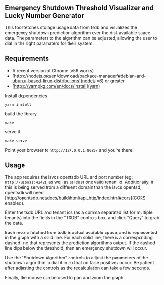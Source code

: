 Emergency Shutdown Threshold Visualizer and Lucky Number Generator
-------------------
This tool fetches storage usage data from tsdb and visualizes the emergency shutdown prediction algorithm over the disk available space data. The parameters to the algorithm can be adjusted, allowing the user to dial in the right paramaters for their system.

Requirements
------------------
* A recent version of Chrome (v56 works)
* [https://nodejs.org/en/download/package-manager/#debian-and-ubuntu-based-linux-distributions](nodejs v6) or greater
* [https://yarnpkg.com/en/docs/install](yarn)

Install dependencies

    yarn install

build the library

    make

serve it

    make serve

Point your browser to `http://127.0.0.1:8080/` and you're there!

Usage
-----------------
The app requires the isvcs opentsdb URL and port number (eg: `http://uiboss:4242`), as well as at least one valid tenant id. Additionally, if this is being served from a different domain than the isvcs opentsd, opentsdb will need [http://opentsdb.net/docs/build/html/api_http/index.html#cors](CORS enabled).

Enter the tsdb URL and tenant ids (as a comma separated list for multiple tenants) into the fields in the "TSDB" controls box, and click "Query" to grab the data.

Each metric fetched from tsdb is actual available space, and is represented in the graph with a solid line. For each solid line, there is a corresponding dashed line that represents the prediction algorithms output. If the dashed line dips below the threshold, then an emergency shutdown will occur.  

Use the "Shutdown Algorithm" controls to adjust the parameters of the shutdown algorithm to dial it in so that no false positives occur. Be patient after adjusting the controls as the recalculation can take a few seconds.

Finally, the mouse can be used to pan and zoom the graph.
